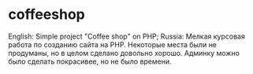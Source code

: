 # coffeeshop
English: Simple project "Coffee shop" on PHP;
Russia: Мелкая курсовая работа по созданию сайта на PHP. Некоторые места были не продуманы, но в целом сделано довольно хорошо. Админку можно было сделать покрасивее, но не было времени.
